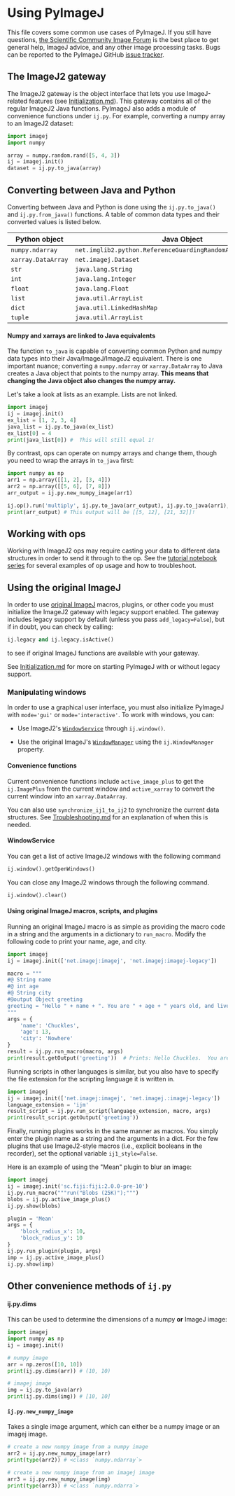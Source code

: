 # Using PyImageJ

This file covers some common use cases of PyImageJ.  If you still have
questions, [the Scientific Community Image Forum](https://forum.image.sc) is
the best place to get general help, ImageJ advice, and any other image
processing tasks.  Bugs can be reported to the PyImageJ GitHub [issue
tracker](issues).

## The ImageJ2 gateway

The ImageJ2 gateway is the object interface that lets you use ImageJ-related
features (see [Initialization.md](Initialization.md)).  This gateway contains
all of the regular ImageJ2 Java functions. PyImageJ also adds a module of
convenience functions under `ij.py`. For example, converting a numpy array to
an ImageJ2 dataset:
```python
import imagej
import numpy

array = numpy.random.rand([5, 4, 3])
ij = imagej.init()
dataset = ij.py.to_java(array)
```

## Converting between Java and Python

Converting between Java and Python is done using the `ij.py.to_java()` and
`ij.py.from_java()` functions.  A table of common data types and their
converted values is listed below.

| Python object                   | Java Object                                                    |
|---------------------------------|----------------------------------------------------------------|
| `numpy.ndarray`                 | `net.imglib2.python.ReferenceGuardingRandomAccessibleInterval` |
| `xarray.DataArray`              | `net.imagej.Dataset`                                           |
| `str`                           | `java.lang.String`                                             |
| `int`                           | `java.lang.Integer`                                            |
| `float`                         | `java.lang.Float`                                              |
| `list`                          | `java.util.ArrayList`                                          |
| `dict`                          | `java.util.LinkedHashMap`                                      |
| `tuple`                         | `java.util.ArrayList`                                          |

#### Numpy and xarrays are linked to Java equivalents 

The function `to_java` is capable of converting common Python and numpy data
types into their Java/ImageJ/ImageJ2 equivalent. There is one important nuance;
converting a `numpy.ndarray` or `xarray.DataArray` to Java creates a Java
object that points to the numpy array. **This means that changing the Java
object also changes the numpy array.**

Let's take a look at lists as an example. Lists are not linked.

```python
import imagej
ij = imagej.init()
ex_list = [1, 2, 3, 4]
java_list = ij.py.to_java(ex_list)
ex_list[0] = 4
print(java_list[0]) #  This will still equal 1!
```

By contrast, ops can operate on numpy arrays and change them,
though you need to wrap the arrays in `to_java` first:

```python
import numpy as np
arr1 = np.array([[1, 2], [3, 4]])
arr2 = np.array([[5, 6], [7, 8]])
arr_output = ij.py.new_numpy_image(arr1)

ij.op().run('multiply', ij.py.to_java(arr_output), ij.py.to_java(arr1), ij.py.to_java(arr2))
print(arr_output) # This output will be [[5, 12], [21, 32]]!  
```

## Working with ops

Working with ImageJ2 ops may require casting your data to different
data structures in order to send it through to the op.
See the [tutorial notebook series](README.md)
for several examples of op usage and how to troubleshoot.

## Using the original ImageJ

In order to use [original ImageJ](https://imagej.net/software/imagej) macros,
plugins, or other code you must initialize the ImageJ2 gateway with legacy
support enabled. The gateway includes legacy support by default (unless you
pass `add_legacy=False`), but if in doubt, you can check by calling:

```python
ij.legacy and ij.legacy.isActive()
```

to see if original ImageJ functions are available with your gateway.

See [Initialization.md](Initialization.md) for more on starting PyImageJ
with or without legacy support.

### Manipulating windows

In order to use a graphical user interface, you must also initialize PyImageJ
with `mode='gui'` or `mode='interactive'`. To work with windows, you can:

* Use ImageJ2's
  [`WindowService`](https://javadoc.scijava.org/ImageJ/net/imagej/display/WindowService.html)
  through `ij.window()`.

* Use the original ImageJ's
[`WindowManager`](https://javadoc.scijava.org/ImageJ1/index.html?ij/WindowManager.html)
using the `ij.WindowManager` property.

#### Convenience functions

Current convenience functions include `active_image_plus` to get the
`ij.ImagePlus` from the current window and `active_xarray` to convert the
current window into an `xarray.DataArray`.

You can also use `synchronize_ij1_to_ij2` to synchronize the current data
structures. See [Troubleshooting.md](Troubleshooting.md) for an explanation of
when this is needed.

#### WindowService
You can get a list of active ImageJ2 windows with the following command
```python
ij.window().getOpenWindows()
```

You can close any ImageJ2 windows through the following command.
```python
ij.window().clear()
```

#### Using original ImageJ macros, scripts, and plugins

Running an original ImageJ macro is as simple as providing the macro code in a
string and the arguments in a dictionary to `run_macro`. Modify the following
code to print your name, age, and city.

```python
import imagej
ij = imagej.init(['net.imagej:imagej', 'net.imagej:imagej-legacy'])

macro = """
#@ String name
#@ int age
#@ String city
#@output Object greeting
greeting = "Hello " + name + ". You are " + age + " years old, and live in " + city + "."
"""
args = {
    'name': 'Chuckles',
    'age': 13,
    'city': 'Nowhere'
}
result = ij.py.run_macro(macro, args)
print(result.getOutput('greeting'))  # Prints: Hello Chuckles.  You are 13 years old, and live in Nowhere.
```

Running scripts in other languages is similar, but you also have to specify the
file extension for the scripting language it is written in.

```python
import imagej
ij = imagej.init(['net.imagej:imagej', 'net.imagej.:imagej-legacy'])
language_extension = 'ijm'
result_script = ij.py.run_script(language_extension, macro, args)
print(result_script.getOutput('greeting'))
```

Finally, running plugins works in the same manner as macros. You simply enter
the plugin name as a string and the arguments in a dict. For the few plugins
that use ImageJ2-style macros (i.e., explicit booleans in the recorder), set
the optional variable `ij1_style=False`.

Here is an example of using the "Mean" plugin to blur an image:
  
```python
import imagej
ij = imagej.init('sc.fiji:fiji:2.0.0-pre-10')
ij.py.run_macro("""run("Blobs (25K)");""")
blobs = ij.py.active_image_plus()
ij.py.show(blobs)

plugin = 'Mean'
args = {
    'block_radius_x': 10,
    'block_radius_y': 10            
}
ij.py.run_plugin(plugin, args)
imp = ij.py.active_image_plus()
ij.py.show(imp)
```

  
  
## Other convenience methods of `ij.py`

#### ij.py.dims

This can be used to determine the dimensions of a numpy **or** ImageJ image:

```python
import imagej
import numpy as np
ij = imagej.init()

# numpy image
arr = np.zeros([10, 10])
print(ij.py.dims(arr)) # (10, 10)

# imagej image
img = ij.py.to_java(arr)
print(ij.py.dims(img)) # [10, 10]
```

#### `ij.py.new_numpy_image`

Takes a single image argument, which can either be a numpy image
or an imagej image.

```python
# create a new numpy image from a numpy image
arr2 = ij.py.new_numpy_image(arr)
print(type(arr2)) # <class `numpy.ndarray`>

# create a new numpy image from an imagej image
arr3 = ij.py.new_numpy_image(img) 
print(type(arr3)) # <class `numpy.ndarra`>
```
